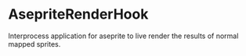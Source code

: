 # AsepriteRenderHook

Interprocess application for aseprite to live render the results of normal mapped sprites.
